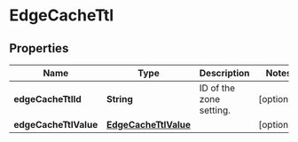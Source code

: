 # EdgeCacheTtl

## Properties
Name | Type | Description | Notes
------------ | ------------- | ------------- | -------------
**edgeCacheTtlId** | **String** | ID of the zone setting. |  [optional]
**edgeCacheTtlValue** | [**EdgeCacheTtlValue**](EdgeCacheTtlValue.md) |  |  [optional]
